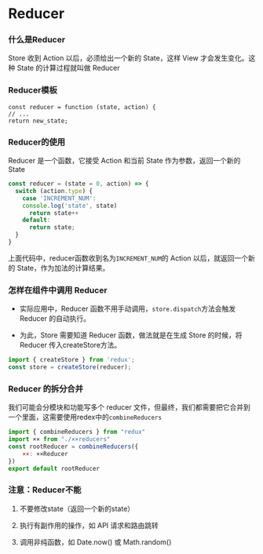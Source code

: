 # Reducer

### 什么是Reducer

Store 收到 Action 以后，必须给出一个新的 State，这样 View 才会发生变化。这种 State 的计算过程就叫做 Reducer

### Reducer模板

```jss
const reducer = function (state, action) {
// ...
return new_state;
```

### Reducer的使用

Reducer 是一个函数，它接受 Action 和当前 State 作为参数，返回一个新的 State

```js
const reducer = (state = 0, action) => {
  switch (action.type) {
    case 'INCREMENT_NUM':
    console.log('state', state)
      return state++
    default:
      return state;
  }
}
```

上面代码中，reducer函数收到名为`INCREMENT_NUM`的 Action 以后，就返回一个新的 State，作为加法的计算结果。

###  怎样在组件中调用 Reducer

 - 实际应用中，Reducer 函数不用手动调用，`store.dispatch`方法会触发 Reducer 的自动执行。

 - 为此，Store 需要知道 Reducer 函数，做法就是在生成 Store 的时候，将 Reducer 传入createStore方法。

```js
import { createStore } from 'redux';
const store = createStore(reducer);
```

### Reducer 的拆分合并

我们可能会分模块和功能写多个 reducer 文件，但最终，我们都需要把它合并到一个里面，这需要使用redex中的`combineReducers`

```js
import { combineReducers } from "redux"
import ×× from "./××reducers"
const rootReducer = combineReducers({
    ××: ××Reducer
})
export default rootReducer
```

### 注意：Reducer不能

1. 不要修改state（返回一个新的state）

2. 执行有副作用的操作，如 API 请求和路由跳转

3. 调用非纯函数，如 Date.now() 或 Math.random()
